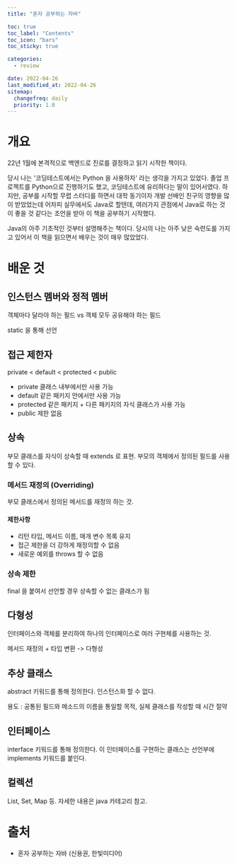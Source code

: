 ```yaml
---
title: "혼자 공부하는 자바"

toc: true
toc_label: "Contents"
toc_icon: "bars"
toc_sticky: true

categories:
  - review

date: 2022-04-26
last_modified_at: 2022-04-26
sitemap:
  changefreq: daily
  priority: 1.0
---
```


# 개요

22년 1월에 본격적으로 백엔드로 진로를 결정하고 읽기 시작한 책이다.

당시 나는 '코딩테스트에서는 Python 을 사용하자' 라는 생각을 가지고 있었다. 졸업 프로젝트를 Python으로 진행하기도 했고, 코딩테스트에 유리하다는 말이 있어서였다. 하지만, 공부를 시작할 무렵 스터디를 하면서 대학 동기이자 개발 선배인 친구의 영향을 많이 받았었는데 어차피 실무에서도 Java로 할텐데, 여러가지 관점에서 Java로 하는 것이 좋을 것 같다는 조언을 받아 이 책을 공부하기 시작했다.

Java의 아주 기초적인 것부터 설명해주는 책이다. 당시의 나는 아주 낮은 숙련도를 가지고 있어서 이 책을 읽으면서 배우는 것이 매우 많았었다.



# 배운 것

## 인스턴스 멤버와 정적 멤버

객체마다 달라야 하는 필드 vs 객체 모두 공유해야 하는 필드

static 을 통해 선언



## 접근 제한자

private < default < protected < public

* private
  클래스 내부에서만 사용 가능
* default
  같은 패키지 안에서만 사용 가능
* protected
  같은 패키지 + 다른 패키지의 자식 클래스가 사용 가능
* public
  제한 없음



## 상속

부모 클래스를 자식이 상속할 때 extends 로 표현.
부모의 객체에서 정의된 필드를 사용할 수 있다.



### 메서드 재정의 (Overriding)

부모 클래스에서 정의된 메서드를 재정의 하는 것.

#### 제한사항

* 리턴 타입, 메서드 이름, 매개 변수 목록 유지
* 접근 제한을 더 강하게 재정의할 수 없음
* 새로운 예외를 throws 할 수 없음



### 상속 제한

final 을 붙여서 선언할 경우 상속할 수 없는 클래스가 됨



## 다형성

인터페이스와 객체를 분리하여 하나의 인터페이스로 여러 구현체를 사용하는 것.

메서드 재정의 + 타입 변환 -> 다형성



## 추상 클래스

abstract 키워드를 통해 정의한다. 인스턴스화 할 수 없다.

용도 : 공통된 필드와 메소드의 이름을 통일할 목적, 실체 클래스를 작성할 때 시간 절약



## 인터페이스

interface 키워드를 통해 정의한다. 이 인터페이스를 구현하는 클래스는 선언부에 implements 키워드를 붙인다.



## 컬렉션

List, Set, Map 등. 자세한 내용은 java 카테고리 참고.

# 출처

* 혼자 공부하는 자바 (신용권, 한빛미디어)